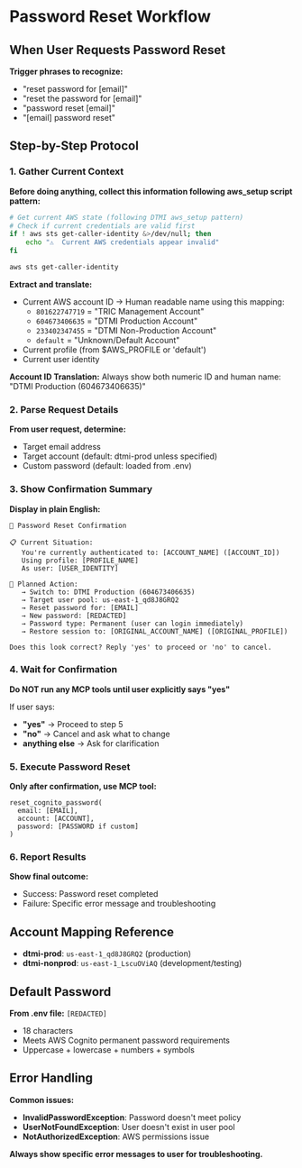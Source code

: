 # Password Reset Workflow

## When User Requests Password Reset

**Trigger phrases to recognize:**
- "reset password for [email]"
- "reset the password for [email]" 
- "password reset [email]"
- "[email] password reset"

## Step-by-Step Protocol

### 1. Gather Current Context
**Before doing anything, collect this information following aws_setup script pattern:**

```bash
# Get current AWS state (following DTMI aws_setup pattern)
# Check if current credentials are valid first
if ! aws sts get-caller-identity &>/dev/null; then
    echo "⚠️  Current AWS credentials appear invalid"
fi

aws sts get-caller-identity
```

**Extract and translate:**
- Current AWS account ID → Human readable name using this mapping:
  - `801622747719` = "TRIC Management Account"
  - `604673406635` = "DTMI Production Account" 
  - `233402347455` = "DTMI Non-Production Account"
  - `default` = "Unknown/Default Account"
- Current profile (from $AWS_PROFILE or 'default')
- Current user identity

**Account ID Translation:**
Always show both numeric ID and human name: "DTMI Production (604673406635)"

### 2. Parse Request Details
**From user request, determine:**
- Target email address
- Target account (default: dtmi-prod unless specified)
- Custom password (default: loaded from .env)

### 3. Show Confirmation Summary

**Display in plain English:**

```
🔐 Password Reset Confirmation

📋 Current Situation:
   You're currently authenticated to: [ACCOUNT_NAME] ([ACCOUNT_ID])
   Using profile: [PROFILE_NAME]
   As user: [USER_IDENTITY]

🎯 Planned Action:
   → Switch to: DTMI Production (604673406635)
   → Target user pool: us-east-1_qd8J8GRQ2
   → Reset password for: [EMAIL]
   → New password: [REDACTED]
   → Password type: Permanent (user can login immediately)
   → Restore session to: [ORIGINAL_ACCOUNT_NAME] ([ORIGINAL_PROFILE])

Does this look correct? Reply 'yes' to proceed or 'no' to cancel.
```

### 4. Wait for Confirmation
**Do NOT run any MCP tools until user explicitly says "yes"**

If user says:
- **"yes"** → Proceed to step 5
- **"no"** → Cancel and ask what to change
- **anything else** → Ask for clarification

### 5. Execute Password Reset
**Only after confirmation, use MCP tool:**

```
reset_cognito_password(
  email: [EMAIL],
  account: [ACCOUNT], 
  password: [PASSWORD if custom]
)
```

### 6. Report Results
**Show final outcome:**
- Success: Password reset completed
- Failure: Specific error message and troubleshooting

## Account Mapping Reference

- **dtmi-prod**: `us-east-1_qd8J8GRQ2` (production)
- **dtmi-nonprod**: `us-east-1_LscuOViAQ` (development/testing)

## Default Password
**From .env file:** `[REDACTED]`
- 18 characters
- Meets AWS Cognito permanent password requirements
- Uppercase + lowercase + numbers + symbols

## Error Handling

**Common issues:**
- **InvalidPasswordException**: Password doesn't meet policy
- **UserNotFoundException**: User doesn't exist in user pool
- **NotAuthorizedException**: AWS permissions issue

**Always show specific error messages to user for troubleshooting.**